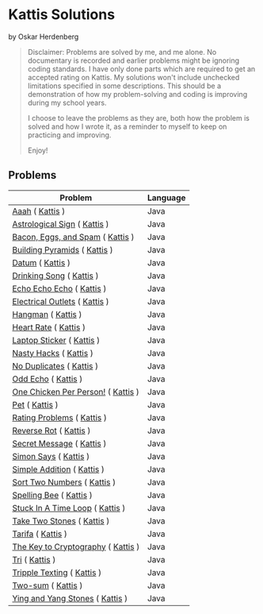 <h1>Kattis Solutions</h1>

by Oskar Herdenberg

>Disclaimer:
>Problems are solved by me, and me alone.
>No documentary is recorded and earlier problems might be ignoring coding standards.
> I have only done parts which are required to get an accepted rating on Kattis. My solutions won't include unchecked limitations specified in some descriptions.
>This should be a demonstration of how my problem-solving and coding is improving during my school years.
>
>I choose to leave the problems as they are, both how the problem is solved and how I wrote it, as a reminder to myself to keep on practicing and improving.
>
>Enjoy!

<H2>Problems</H2>

| Problem                                                                                                             | Language |
|---------------------------------------------------------------------------------------------------------------------|---------|
| [Aaah](src/Aaah.java) ( [Kattis](https://open.kattis.com/problems/aaah) )                                           | Java    |
| [Astrological Sign](src/AstrologicalSign.java) ( [Kattis](https://open.kattis.com/problems/astrologicalsign) )      | Java    |
| [Bacon, Eggs, and Spam](src/BaconEggsSpam.java) ( [Kattis](https://open.kattis.com/problems/baconeggsandspam) )     | Java    |
| [Building Pyramids](src/BuildingPyramids.java) ( [Kattis](https://open.kattis.com/problems/pyramids) )              | Java    |
| [Datum](src/Datum.java) ( [Kattis](https://open.kattis.com/problems/datum) )                                        | Java    |
| [Drinking Song](src/DrinkingSong.java) ( [Kattis](https://open.kattis.com/problems/drinkingsong) )                  | Java    |
| [Echo Echo Echo](src/EchoEchoEcho.java) ( [Kattis](https://open.kattis.com/problems/echoechoecho) )                 | Java    |
| [Electrical Outlets](src/ElectricalOutlets.java) ( [Kattis](https://open.kattis.com/problems/electricaloutlets) )   | Java    |
| [Hangman](src/Hangman.java) ( [Kattis](https://open.kattis.com/problems/hangman) )                                  | Java    |
| [Heart Rate](src/HeartRate.java) ( [Kattis](https://open.kattis.com/problems/heartrate) )                           | Java    |
| [Laptop Sticker](src/LaptopSticker.java) ( [Kattis](https://open.kattis.com/problems/laptopsticker) )               | Java    |
| [Nasty Hacks](src/NastyHacks.java) ( [Kattis](https://open.kattis.com/problems/nastyhacks) )                     | Java    |
| [No Duplicates](src/NoDuplicates.java) ( [Kattis](https://open.kattis.com/problems/nodup) )                         | Java    |
| [Odd Echo](src/OddEcho.java) ( [Kattis](https://open.kattis.com/problems/oddecho) )                                 | Java    |
| [One Chicken Per Person!](src/OneChickenPerPerson.java) ( [Kattis](https://open.kattis.com/problems/onechicken) )   | Java    |
| [Pet](src/Pet.java) ( [Kattis](https://open.kattis.com/problems/pet) )                                              | Java    |
| [Rating Problems](src/RatingProblems.java) ( [Kattis](https://open.kattis.com/problems/ratingproblems) )            | Java    |
| [Reverse Rot](src/ReverseRot.java) ( [Kattis](https://open.kattis.com/problems/reverserot) )                        | Java    |
| [Secret Message](src/SecretMessage.java) ( [Kattis](https://open.kattis.com/problems/secretmessage) )               | Java    |
| [Simon Says](src/SimonSays.java) ( [Kattis](https://open.kattis.com/problems/simonsays) )                           | Java    |
| [Simple Addition](src/SimpleAddition.java) ( [Kattis](https://open.kattis.com/problems/simpleaddition) )            | Java    |
| [Sort Two Numbers](src/SortTwoNumbers.java) ( [Kattis](https://open.kattis.com/problems/sorttwonumbers) )           | Java    |
| [Spelling Bee](src/SpellingBee.java) ( [Kattis](https://open.kattis.com/problems/spellingbee) )                     | Java    |
| [Stuck In A Time Loop](src/StuckInATimeLoop.java) ( [Kattis](https://open.kattis.com/problems/timeloop) )           | Java    |
| [Take Two Stones](src/TakeTwoStones.java) ( [Kattis](https://open.kattis.com/problems/twostones) )                  | Java    |
| [Tarifa](src/Tarifa.java) ( [Kattis](https://open.kattis.com/problems/tarifa) )                                     | Java    |
| [The Key to Cryptography](src/TheKeyToCryptography.java) ( [Kattis](https://open.kattis.com/problems/keytocrypto) ) | Java    |
| [Tri](src/Tri.java) ( [Kattis](https://open.kattis.com/problems/tri) )                                              | Java    |
| [Tripple Texting](src/TripleTexting.java) ( [Kattis](https://open.kattis.com/problems/tripletexting) )              | Java    |
| [Two-sum](src/TwoSum.java) ( [Kattis](https://open.kattis.com/problems/twosum) )                                    | Java    |
| [Ying and Yang Stones](src/YinYangStones.java) ( [Kattis](https://open.kattis.com/problems/yinyangstones) )         | Java    |

